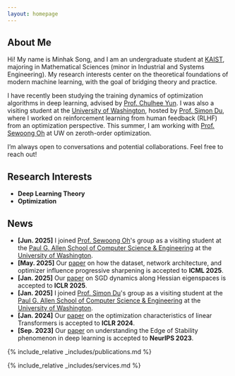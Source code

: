 ```yaml
---
layout: homepage
---
```


## About Me

Hi! My name is Minhak Song, and I am an undergraduate student at [KAIST](https://www.kaist.ac.kr/en/), majoring in Mathematical Sciences (minor in Industrial and Systems Engineering). My research interests center on the theoretical foundations of modern machine learning, with the goal of bridging theory and practice. 

I have recently been studying the training dynamics of optimization algorithms in deep learning, advised by [Prof. Chulhee Yun](https://chulheeyun.github.io). I was also a visiting student at the [University of Washington](https://www.washington.edu/), hosted by [Prof. Simon Du](https://simonshaoleidu.com/), where I worked on reinforcement learning from human feedback (RLHF) from an optimization perspective. This summer, I am working with [Prof. Sewoong Oh](https://homes.cs.washington.edu/~sewoong/) at UW on zeroth-order optimization.

I’m always open to conversations and potential collaborations. Feel free to reach out!

## Research Interests

- **Deep Learning Theory**
- **Optimization**

## News

- **[Jun. 2025]** I joined [Prof. Sewoong Oh](https://homes.cs.washington.edu/~sewoong/)'s group as a visiting student at the [Paul G. Allen School of Computer Science & Engineering](https://www.cs.washington.edu/) at the [University of Washington](https://www.washington.edu/).
- **[May. 2025]** Our [paper](https://arxiv.org/abs/2506.06940) on how the dataset, network architecture, and optimizer influence progressive sharpening is accepted to **ICML 2025**.
- **[Jan. 2025]** Our [paper](https://arxiv.org/abs/2405.16002) on SGD dynamics along Hessian eigenspaces is accepted to **ICLR 2025**.
- **[Jan. 2025]** I joined [Prof. Simon Du](https://simonshaoleidu.com/)'s group as a visiting student at the [Paul G. Allen School of Computer Science & Engineering](https://www.cs.washington.edu/) at the [University of Washington](https://www.washington.edu/).
- **[Jan. 2024]** Our [paper](https://arxiv.org/abs/2310.01082) on the optimization characteristics of linear Transformers is accepted to **ICLR 2024**.
- **[Sep. 2023]** Our [paper](https://arxiv.org/abs/2307.04204) on understanding the Edge of Stability phenomenon in deep learning is accepted to **NeurIPS 2023**.

{% include_relative _includes/publications.md %}

{% include_relative _includes/services.md %}
